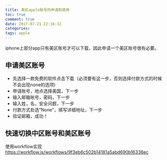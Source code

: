 ```yaml
---
title: 美区apple账号的申请和使用
toc: true
comment: true
date: 2017-07-21 22:16:32
categories:
tags: apple
---
```


iphone上部分app只有美区账号才可以下载，因此申请一个美区账号很有必要。

<!--more-->


## 申请美区账号

- 先选择一款免费的软件点击下载（必须要有这一步，否则选择付款方式的时候不会出现none的选项)
- 申请账号，地点选择美国，下一步
- 输入邮箱账号，密码，下一步
- 输入姓，名，安全问题，下一步
- 付款方式处选“None”，填写详细地址，下一步
- 验证邮箱，成功！


## 快速切换中区账号和美区账号
使用workflow实现
https://workflow.is/workflows/9f3eb6c502b14181a5abd690b16338ec
